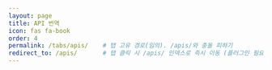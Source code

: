 ```yaml
---
layout: page
title: API 번역
icon: fas fa-book
order: 4
permalink: /tabs/apis/    # 탭 고유 경로(임의). /apis/와 충돌 피하기
redirect_to: /apis/       # 탭 클릭 시 /apis/ 인덱스로 즉시 이동 (플러그인 필요)
---
```

